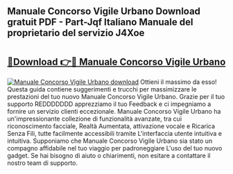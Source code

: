 ## Manuale Concorso Vigile Urbano Download gratuit PDF - Part-Jqf Italiano Manuale del proprietario del servizio J4Xoe

# <h2><a href="http://dfdy5f2.blite.top/?on=Manuale+Concorso+Vigile+Urbano">🔗Download 👉🔴 Manuale Concorso Vigile Urbano</a></h2>

[![Manuale Concorso Vigile Urbano download](https://i.imgur.com/lujVjoI.png)](http://dfdy5f2.blite.top/?on=Manuale+Concorso+Vigile+Urbano)
Ottieni il massimo da esso! Questa guida contiene suggerimenti e trucchi per massimizzare le prestazioni del tuo nuovo Manuale Concorso Vigile Urbano. Grazie per il tuo supporto REDDDDDDD apprezziamo il tuo Feedback e ci impegniamo a fornire un servizio clienti eccezionale. Manuale Concorso Vigile Urbano ha un'impressionante collezione di funzionalità avanzate, tra cui riconoscimento facciale, Realtà Aumentata, attivazione vocale e Ricarica Senza Fili, tutte facilmente accessibili tramite L'interfaccia utente intuitiva e intuitiva. Supponiamo che Manuale Concorso Vigile Urbano sia stato un compagno affidabile nel tuo viaggio per padroneggiare L'uso del tuo nuovo gadget. Se hai bisogno di aiuto o chiarimenti, non esitare a contattare il nostro team di supporto.
